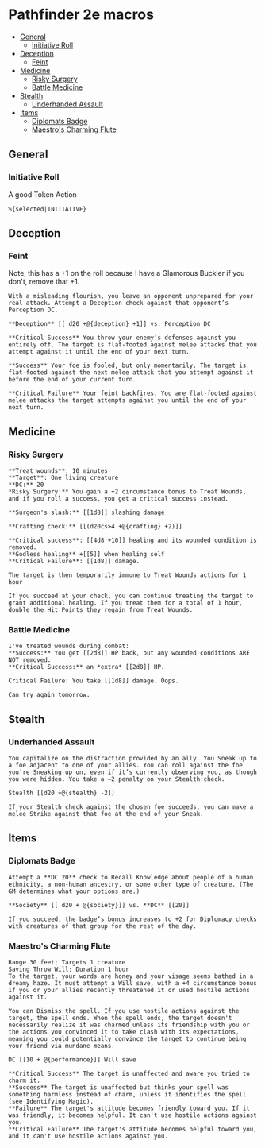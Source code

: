 # Pathfinder 2e macros

- [General](#general)
  * [Initiative Roll](#initiative-roll)
- [Deception](#deception)
  * [Feint](#feint)
- [Medicine](#medicine)
  * [Risky Surgery](#risky-surgery)
  * [Battle Medicine](#battle-medicine)
- [Stealth](#stealth)
  * [Underhanded Assault](#underhanded-assault)
- [Items](#items)
  * [Diplomats Badge](#diplomats-badge)
  * [Maestro's Charming Flute](#maestro-s-charming-flute)

## General

### Initiative Roll

A good Token Action

```
%{selected|INITIATIVE}
```

## Deception

### Feint

Note, this has a +1 on the roll because I have a Glamorous Buckler if you don't, remove that +1.

```
With a misleading flourish, you leave an opponent unprepared for your real attack. Attempt a Deception check against that opponent’s Perception DC.

**Deception** [[ d20 +@{deception} +1]] vs. Perception DC

**Critical Success** You throw your enemy’s defenses against you entirely off. The target is flat-footed against melee attacks that you attempt against it until the end of your next turn.

**Success** Your foe is fooled, but only momentarily. The target is flat-footed against the next melee attack that you attempt against it before the end of your current turn.

**Critical Failure** Your feint backfires. You are flat-footed against melee attacks the target attempts against you until the end of your next turn.
```

## Medicine

### Risky Surgery

```
**Treat wounds**: 10 minutes
**Target**: One living creature
**DC:** 20
*Risky Surgery:** You gain a +2 circumstance bonus to Treat Wounds, and if you roll a success, you get a critical success instead.

**Surgeon's slash:** [[1d8]] slashing damage

**Crafting check:** [[(d20cs>4 +@{crafting} +2)]] 

**Critical success**: [[4d8 +10]] healing and its wounded condition is removed.
**Godless healing** +[[5]] when healing self
**Critical Failure**: [[1d8]] damage.

The target is then temporarily immune to Treat Wounds actions for 1 hour

If you succeed at your check, you can continue treating the target to grant additional healing. If you treat them for a total of 1 hour, double the Hit Points they regain from Treat Wounds.
```

### Battle Medicine

```
I've treated wounds during combat:
**Success:** You get [[2d8]] HP back, but any wounded conditions ARE NOT removed.
**Critical Success:** an *extra* [[2d8]] HP.

Critical Failure: You take [[1d8]] damage. Oops.

Can try again tomorrow.
```

## Stealth

### Underhanded Assault

```
You capitalize on the distraction provided by an ally. You Sneak up to a foe adjacent to one of your allies. You can roll against the foe you’re Sneaking up on, even if it’s currently observing you, as though you were hidden. You take a –2 penalty on your Stealth check. 

Stealth [[d20 +@{stealth} -2]]

If your Stealth check against the chosen foe succeeds, you can make a melee Strike against that foe at the end of your Sneak.
```

## Items

### Diplomats Badge

```
Attempt a **DC 20** check to Recall Knowledge about people of a human ethnicity, a non-human ancestry, or some other type of creature. (The GM determines what your options are.) 

**Society** [[ d20 + @{society}]] vs. **DC** [[20]]

If you succeed, the badge’s bonus increases to +2 for Diplomacy checks with creatures of that group for the rest of the day.
```

### Maestro's Charming Flute

```
Range 30 feet; Targets 1 creature
Saving Throw Will; Duration 1 hour
To the target, your words are honey and your visage seems bathed in a dreamy haze. It must attempt a Will save, with a +4 circumstance bonus if you or your allies recently threatened it or used hostile actions against it.

You can Dismiss the spell. If you use hostile actions against the target, the spell ends. When the spell ends, the target doesn't necessarily realize it was charmed unless its friendship with you or the actions you convinced it to take clash with its expectations, meaning you could potentially convince the target to continue being your friend via mundane means.

DC [[10 + @{performance}]] Will save

**Critical Success** The target is unaffected and aware you tried to charm it.
**Success** The target is unaffected but thinks your spell was something harmless instead of charm, unless it identifies the spell (see Identifying Magic).
**Failure** The target's attitude becomes friendly toward you. If it was friendly, it becomes helpful. It can't use hostile actions against you.
**Critical Failure** The target's attitude becomes helpful toward you, and it can't use hostile actions against you.
```
